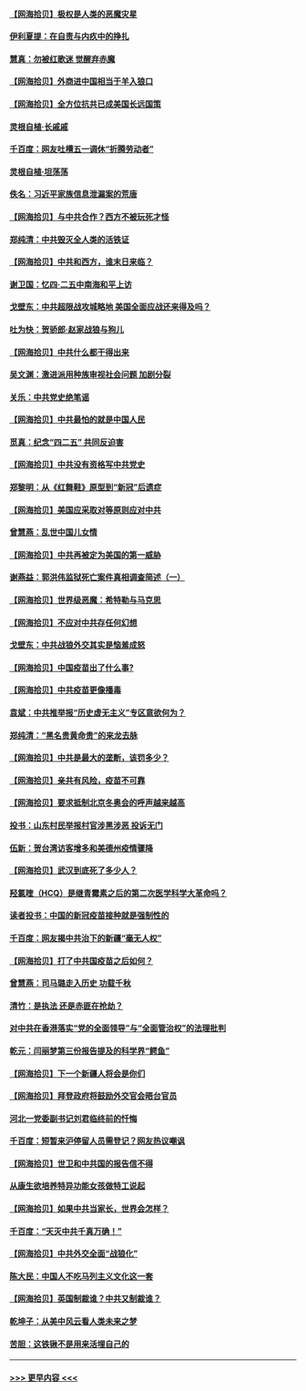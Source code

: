 #### [【网海拾贝】极权是人类的恶魔灾星](../pages/nsc993/n12910697.md?t=04290851) 
#### [伊利夏提：在自责与内疚中的挣扎](../pages/nsc993/n12910493.md?t=04290851) 
#### [慧真：勿被红歌迷 觉醒弃赤魔](../pages/nsc993/n12910485.md?t=04290851) 
#### [【网海拾贝】外商进中国相当于羊入狼口](../pages/nsc993/n12908274.md?t=04290851) 
#### [【网海拾贝】全方位抗共已成美国长远国策](../pages/nsc993/n12906878.md?t=04290851) 
#### [灵根自植‧长戚戚](../pages/nsc993/n12905585.md?t=04290851) 
#### [千百度：网友吐槽五一调休“折腾劳动者”](../pages/nsc993/n12905934.md?t=04290851) 
#### [灵根自植‧坦荡荡](../pages/nsc993/n12905562.md?t=04290851) 
#### [佚名：习近平家族信息泄漏案的荒唐](../pages/nsc993/n12904705.md?t=04290851) 
#### [【网海拾贝】与中共合作？西方不被玩死才怪](../pages/nsc993/n12903873.md?t=04290851) 
#### [郑纯清：中共毁灭全人类的活铁证](../pages/nsc993/n12903785.md?t=04290851) 
#### [【网海拾贝】中共和西方，谁末日来临？](../pages/nsc993/n12903482.md?t=04290851) 
#### [谢卫国：忆四‧二五中南海和平上访](../pages/nsc993/n12902192.md?t=04290851) 
#### [戈壁东：中共超限战攻城略地 美国全面应战还来得及吗？](../pages/nsc993/n12902297.md?t=04290851) 
#### [吐为快：贺骄郎‧赵家战狼与狗儿](../pages/nsc993/n12902280.md?t=04290851) 
#### [【网海拾贝】中共什么都干得出来](../pages/nsc993/n12897500.md?t=04290851) 
#### [吴文渊：激进派用种族审视社会问题 加剧分裂](../pages/nsc993/n12893881.md?t=04290851) 
#### [关乐：中共党史绝笔谣](../pages/nsc993/n12897270.md?t=04290851) 
#### [【网海拾贝】中共最怕的就是中国人民](../pages/nsc993/n12894705.md?t=04290851) 
#### [觅真：纪念“四二五” 共同反迫害](../pages/nsc993/n12894553.md?t=04290851) 
#### [【网海拾贝】中共没有资格写中共党史](../pages/nsc993/n12892231.md?t=04290851) 
#### [郑黎明：从《红舞鞋》原型到“新冠”后遗症](../pages/nsc993/n12890469.md?t=04290851) 
#### [【网海拾贝】美国应采取对等原则应对中共](../pages/nsc993/n12889176.md?t=04290851) 
#### [曾慧燕：乱世中国儿女情](../pages/nsc993/n12887931.md?t=04290851) 
#### [【网海拾贝】中共再被定为美国的第一威胁](../pages/nsc993/n12887580.md?t=04290851) 
#### [谢燕益：郭洪伟监狱死亡案件真相调查简述（一）](../pages/nsc993/n12885648.md?t=04290851) 
#### [【网海拾贝】世界级恶魔：希特勒与马克思](../pages/nsc993/n12884062.md?t=04290851) 
#### [【网海拾贝】不应对中共存任何幻想](../pages/nsc993/n12881460.md?t=04290851) 
#### [戈壁东：中共战狼外交其实是恼羞成怒](../pages/nsc993/n12880392.md?t=04290851) 
#### [【网海拾贝】中国疫苗出了什么事?](../pages/nsc993/n12879124.md?t=04290851) 
#### [【网海拾贝】中共疫苗更像播毒](../pages/nsc993/n12876631.md?t=04290851) 
#### [袁斌：中共推举报“历史虚无主义”专区意欲何为？](../pages/nsc993/n12876530.md?t=04290851) 
#### [郑纯清：“黑名贵黄命贵”的来龙去脉](../pages/nsc993/n12875589.md?t=04290851) 
#### [【网海拾贝】中共是最大的垄断，该罚多少？](../pages/nsc993/n12874006.md?t=04290851) 
#### [【网海拾贝】亲共有风险，疫苗不可靠](../pages/nsc993/n12872224.md?t=04290851) 
#### [【网海拾贝】要求抵制北京冬奥会的呼声越来越高](../pages/nsc993/n12868962.md?t=04290851) 
#### [投书：山东村民举报村官涉黑涉恶 投诉无门](../pages/nsc993/n12869726.md?t=04290851) 
#### [伍新：贺台湾访客增多和美德州疫情骤降](../pages/nsc993/n12865651.md?t=04290851) 
#### [【网海拾贝】武汉到底死了多少人？](../pages/nsc993/n12863707.md?t=04290851) 
#### [羟氯喹（HCQ）是继青霉素之后的第二次医学科学大革命吗？](../pages/nsc993/n12638564.md?t=04290851) 
#### [读者投书：中国的新冠疫苗接种就是强制性的](../pages/nsc993/n12859932.md?t=04290851) 
#### [千百度：网友揭中共治下的新疆“毫无人权”](../pages/nsc993/n12858385.md?t=04290851) 
#### [【网海拾贝】打了中共国疫苗之后如何？](../pages/nsc993/n12857866.md?t=04290851) 
#### [曾慧燕：司马璐走入历史 功载千秋](../pages/nsc993/n12856996.md?t=04290851) 
#### [清竹：是执法 还是赤匪在抢劫？](../pages/nsc993/n12856952.md?t=04290851) 
#### [对中共在香港落实“党的全面领导”与“全面管治权”的法理批判](../pages/nsc993/n12856929.md?t=04290851) 
#### [乾元：闫丽梦第三份报告提及的科学界“鳄鱼”](../pages/nsc993/n12855985.md?t=04290851) 
#### [【网海拾贝】下一个新疆人将会是你们](../pages/nsc993/n12855864.md?t=04290851) 
#### [【网海拾贝】拜登政府将鼓励外交官会晤台官员](../pages/nsc993/n12853615.md?t=04290851) 
#### [河北一党委副书记刘君临终前的忏悔](../pages/nsc993/n12849420.md?t=04290851) 
#### [千百度：短暂来沪停留人员需登记？网友热议嘲讽](../pages/nsc993/n12853497.md?t=04290851) 
#### [【网海拾贝】世卫和中共国的报告信不得](../pages/nsc993/n12850902.md?t=04290851) 
#### [从康生欲培养特异功能女孩做特工说起](../pages/nsc993/n12849289.md?t=04290851) 
#### [【网海拾贝】如果中共当家长，世界会怎样？](../pages/nsc993/n12848436.md?t=04290851) 
#### [千百度：“天灭中共千真万确！”](../pages/nsc993/n12845659.md?t=04290851) 
#### [【网海拾贝】中共外交全面“战狼化”](../pages/nsc993/n12845607.md?t=04290851) 
#### [陈大民：中国人不吃马列主义文化这一套](../pages/nsc993/n12842496.md?t=04290851) 
#### [【网海拾贝】英国制裁谁？中共又制裁谁？](../pages/nsc993/n12840909.md?t=04290851) 
#### [乾坤子：从美中风云看人类未来之梦](../pages/nsc993/n12840590.md?t=04290851) 
#### [苦胆：这铁锹不是用来活埋自己的](../pages/nsc993/n12839512.md?t=04290851) 

----
#### [ >>> 更早内容 <<< ](../indexes/nsc993-earlier.md)
